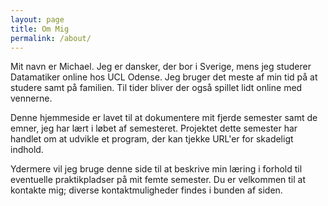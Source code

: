 ```yaml
---
layout: page
title: Om Mig
permalink: /about/
---
```


Mit navn er Michael. Jeg er dansker, der bor i Sverige, mens jeg studerer Datamatiker online hos UCL Odense.
Jeg bruger det meste af min tid på at studere samt på familien. Til tider bliver der også spillet lidt online med vennerne.

Denne hjemmeside er lavet til at dokumentere mit fjerde semester samt de emner, jeg har lært i løbet af semesteret.
Projektet dette semester har handlet om at udvikle et program, der kan tjekke URL'er for skadeligt indhold.

Ydermere vil jeg bruge denne side til at beskrive min læring i forhold til eventuelle praktikpladser på mit femte semester.
Du er velkommen til at kontakte mig; diverse kontaktmuligheder findes i bunden af siden.
